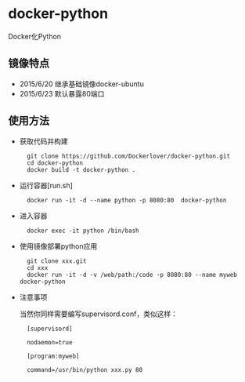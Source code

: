 # docker-python
Docker化Python

## 镜像特点

- 2015/6/20 继承基础镜像docker-ubuntu
- 2015/6/23 默认暴露80端口

## 使用方法

- 获取代码并构建

        git clone https://github.com/Dockerlover/docker-python.git
        cd docker-python
        docker build -t docker-python .

- 运行容器[run.sh]

        docker run -it -d --name python -p 8080:80  docker-python

- 进入容器

        docker exec -it python /bin/bash

- 使用镜像部署python应用

        git clone xxx.git
        cd xxx
        docker run -it -d -v /web/path:/code -p 8080:80 --name myweb docker-python

- 注意事项
        
    当然你同样需要编写supervisord.conf，类似这样：

        [supervisord]

        nodaemon=true
        
        [program:myweb]
        
        command=/usr/bin/python xxx.py 80
        


